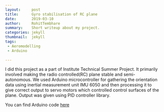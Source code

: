 ```yaml
---
layout:     post
title:      Gyro stabilisation of RC plane
date:       2019-03-10
author:     RohitTembhare
summary:    Short writeup about my project.
categories: jekyll
thumbnail:  jekyll
tags:
 - Aeromodelling
 - Arduino
 
---
```


I did this project as a part of Institute Technical Summer Project. It primarily involved making the radio controlled(RC) plane stable and semi-autonomous. We used Arduino microcontroller for gathering the orientation data using inertial measurement unit IMU 6050 and then processing it to give correct output to servo motors which controlled control surfaces of the plane. Output was given using PID controller library.

 You can find Arduino code [here](https://github.com/aerorohit/ITSP_gyro_stabilisation)